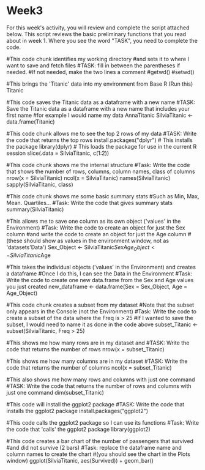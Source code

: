 # Week3
For this week's activity, you will review and complete the script attached below. This script reviews the basic preliminary functions that you read about in week 1. Where you see the word "TASK", you need to complete the code.



#This code chunk identifies my working directory 
#and sets it to where I want to save and fetch files
#TASK: fill in between the parentheses if needed. 
#If not needed, make the two lines a comment
#getwd()
#setwd()

#This brings the 'Titanic' data into my environment from Base R (Run this)
Titanic

#This code saves the Titanic data as a dataframe with a new name
#TASK: Save the Titanic data as a dataframe with a new name that includes your first name
#for example I would name my data AnnaTitanic
SilviaTitanic <- data.frame(Titanic)

#This code chunk allows me to see the top 2 rows of my data
#TASK: Write the code that returns the top rows
install.packages("dplyr")   # This installs the package
library(dplyr)              # This loads the package for use in the current R session
slice(.data = SilviaTitanic, c(1:2))


#This code chunk shows me the internal structure 
#Task: Write the code that shows the number of rows, columns, column names, class of columns   
nrow(x = SilviaTitanic)
ncol(x = SilviaTitanic)
names(SilviaTitanic)
sapply(SilviaTitanic, class)


#This code chunk shows me some basic summary stats
#Such as Min, Max, Mean. Quartiles...
#Task: Write the code that gives summary stats
summary(SilviaTitanic)

#This allows me to save one column as its own object ('values' in the Environment)
#Task: Write the code to create an object for just the Sex column 
#and write the code to create an object for just the Age column 
#(these should show as values in the environment window, not as 'datasets'Data')
Sex_Object <- SilviaTitanic$Sex
Age_Object <- SilviaTitanic$Age

#This takes the individual objects ('values' in the Environment) and creates a dataframe
#Once I do this, I can see the Data in the Environment 
#Task: Write the code to create one new data.frame from the Sex and Age values you just created
new_dataframe <- data.frame(Sex = Sex_Object, Age = Age_Object)

#This code chunk creates a subset from my dataset
#Note that the subset only appears in the Console (not the Environment)
#Task: Write the code to create a subset of the data where the Freq is > 25
#If I wanted to save the subset, I would need to name it as done in the code above
subset_Titanic <- subset(SilviaTitanic, Freq > 25)

#This shows me how many rows are in my dataset and
#TASK: Write the code that returns the number of rows
nrow(x = subset_Titanic)

#This shows me how many columns are in my dataset
#TASK: Write the code that returns the number of columns
ncol(x = subset_Titanic)

#This also shows me how many rows and columns with just one command
#TASK: Write the code that returns the number of rows and columns with just one command
dim(subset_Titanic)

#This code will install the ggplot2 package
#TASK: Write the code that installs the ggplot2 package
install.packages("ggplot2")  
  
#This code calls the ggplot2 package so I can use its functions
#Task: Write the code that 'calls' the ggplot2 package
library(ggplot2)

#This code creates a bar chart of the number of passengers that survived 
#and did not survive (2 bars)
#Task: replace the dataframe name and column names to create the chart
#(you should see the chart in the Plots window)
ggplot(SilviaTitanic, aes(Survived)) +
  geom_bar()
